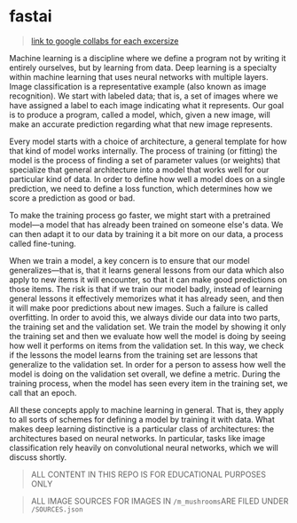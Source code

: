 # fastai

> [link to google collabs for each excersize](https://drive.google.com/drive/search?q=owner:me%20(type:application/vnd.google.colaboratory%20||%20type:application/vnd.google.colab))

Machine learning is a discipline where we define a program not by writing it entirely ourselves, but by learning from data. Deep learning is a specialty within machine learning that uses neural networks with multiple layers. Image classification is a representative example (also known as image recognition). We start with labeled data; that is, a set of images where we have assigned a label to each image indicating what it represents. Our goal is to produce a program, called a model, which, given a new image, will make an accurate prediction regarding what that new image represents.

Every model starts with a choice of architecture, a general template for how that kind of model works internally. The process of training (or fitting) the model is the process of finding a set of parameter values (or weights) that specialize that general architecture into a model that works well for our particular kind of data. In order to define how well a model does on a single prediction, we need to define a loss function, which determines how we score a prediction as good or bad.

To make the training process go faster, we might start with a pretrained model—a model that has already been trained on someone else's data. We can then adapt it to our data by training it a bit more on our data, a process called fine-tuning.

When we train a model, a key concern is to ensure that our model generalizes—that is, that it learns general lessons from our data which also apply to new items it will encounter, so that it can make good predictions on those items. The risk is that if we train our model badly, instead of learning general lessons it effectively memorizes what it has already seen, and then it will make poor predictions about new images. Such a failure is called overfitting. In order to avoid this, we always divide our data into two parts, the training set and the validation set. We train the model by showing it only the training set and then we evaluate how well the model is doing by seeing how well it performs on items from the validation set. In this way, we check if the lessons the model learns from the training set are lessons that generalize to the validation set. In order for a person to assess how well the model is doing on the validation set overall, we define a metric. During the training process, when the model has seen every item in the training set, we call that an epoch.

All these concepts apply to machine learning in general. That is, they apply to all sorts of schemes for defining a model by training it with data. What makes deep learning distinctive is a particular class of architectures: the architectures based on neural networks. In particular, tasks like image classification rely heavily on convolutional neural networks, which we will discuss shortly.

> ALL CONTENT IN THIS REPO IS FOR EDUCATIONAL PURPOSES ONLY

> ALL IMAGE SOURCES FOR IMAGES IN `/m_mushrooms`ARE FILED UNDER `/SOURCES.json`
